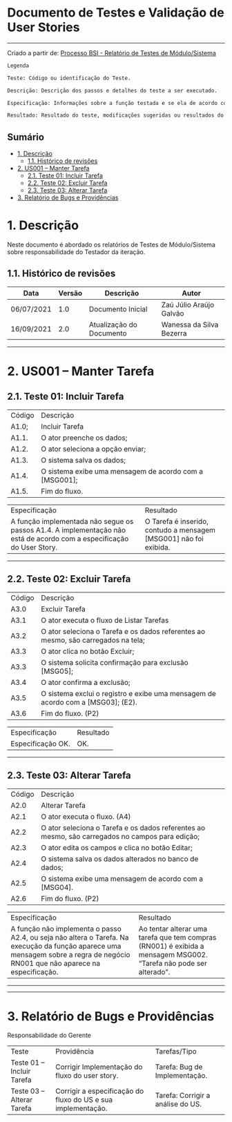 <h1>Documento de Testes e Validação de User Stories</h1>

---

Criado a partir de: [Processo BSI - Relatório de Testes de Módulo/Sistema](https://docs.google.com/document/d/11hLKf0FcspQrDRfo3gRMXzuY1028cUeniv_Aob8DX_0/edit)

```txt
Legenda

Teste: Código ou identificação do Teste.

Descrição: Descrição dos passos e detalhes do teste a ser executado.

Especificação: Informações sobre a função testada e se ela de acordo com a especificação do caso de uso.

Resultado: Resultado do teste, modificações sugeridas ou resultados do teste. No caso de erro ou problema na execução do teste descrever o erro em detalhes e adicionar print's das telas.
```

<h2>Sumário</h2>

- [1. Descrição](#1-descrição)
  - [1.1. Histórico de revisões](#11-histórico-de-revisões)
- [2. US001 – Manter Tarefa](#2-us001--manter-tarefa)
  - [2.1. Teste 01: Incluir Tarefa](#21-teste-01-incluir-tarefa)
  - [2.2. Teste 02: Excluir Tarefa](#22-teste-02-excluir-tarefa)
  - [2.3. Teste 03: Alterar Tarefa](#23-teste-03-alterar-tarefa)
- [3. Relatório de Bugs e Providências](#3-relatório-de-bugs-e-providências)

# 1. Descrição

Neste documento é abordado os relatórios de Testes de Módulo/Sistema sobre responsabilidade do Testador da iteração.

## 1.1. Histórico de revisões

| Data       | Versão | Descrição                | Autor                    |
| ---------- | ------ | ------------------------ | ------------------------ |
| 06/07/2021 | 1.0    | Documento Inicial        | Zaú Júlio Araújo Galvão  |
| 16/09/2021 | 2.0    | Atualização do Documento | Wanessa da Silva Bezerra |

---

# 2. US001 – Manter Tarefa

## 2.1. Teste 01: Incluir Tarefa

|        |                                                        |
| ------ | ------------------------------------------------------ |
| Código | Descrição                                              |
| A1.0;  | Incluir Tarefa                                         |
| A1.1.  | O ator preenche os dados;                              |
| A1.2.  | O ator seleciona a opção enviar;                       |
| A1.3.  | O sistema salva os dados;                              |
| A1.4.  | O sistema exibe uma mensagem de acordo com a [MSG001]; |
| A1.5.  | Fim do fluxo.                                          |

|                                                                                                                       |                                                                   |
| --------------------------------------------------------------------------------------------------------------------- | ----------------------------------------------------------------- |
| Especificação                                                                                                         | Resultado                                                         |
| A função implementada não segue os passos A1.4. A implementação não está de acordo com a especificação do User Story. | O Tarefa é inserido, contudo a mensagem [MSG001] não foi exibida. |

---

## 2.2. Teste 02: Excluir Tarefa

|        |                                                                                   |
| ------ | --------------------------------------------------------------------------------- |
| Código | Descrição                                                                         |
| A3.0   | Excluir Tarefa                                                                    |
| A3.1   | O ator executa o fluxo de Listar Tarefas                                          |
| A3.2   | O ator seleciona o Tarefa e os dados referentes ao mesmo, são carregados na tela; |
| A3.3   | O ator clica no botão Excluir;                                                    |
| A3.3   | O sistema solicita confirmação para exclusão [MSG05];                             |
| A3.4   | O ator confirma a exclusão;                                                       |
| A3.5   | O sistema exclui o registro e exibe uma mensagem de acordo com a [MSG03]; (E2).   |
| A3.6   | Fim do fluxo. (P2)                                                                |

|                   |           |
| ----------------- | --------- |
| Especificação     | Resultado |
| Especificação OK. | OK.       |

---

## 2.3. Teste 03: Alterar Tarefa

|        |                                                                                                 |
| ------ | ----------------------------------------------------------------------------------------------- |
| Código | Descrição                                                                                       |
| A2.0   | Alterar Tarefa                                                                                  |
| A2.1   | O ator executa o fluxo. (A4)                                                                    |
| A2.2   | O ator seleciona o Tarefa e os dados referentes ao mesmo, são carregados no campos para edição; |
| A2.3   | O ator edita os campos e clica no botão Editar;                                                 |
| A2.4   | O sistema salva os dados alterados no banco de dados;                                           |
| A2.5   | O sistema exibe uma mensagem de acordo com a [MSG04].                                           |
| A2.6   | Fim do fluxo. (P2)                                                                              |

|                                                                                                                                                                                |                                                                                                                   |
| ------------------------------------------------------------------------------------------------------------------------------------------------------------------------------ | ----------------------------------------------------------------------------------------------------------------- |
| Especificação                                                                                                                                                                  | Resultado                                                                                                         |
| A função não implementa o passo A2.4, ou seja não altera o Tarefa. Na execução da função aparece uma mensagem sobre a regra de negócio RN001 que não aparece na especificação. | Ao tentar alterar uma tarefa que tem compras (RN001) é exibida a mensagem MSG002. “Tarefa não pode ser alterado”. |

---

---

# 3. Relatório de Bugs e Providências

Responsabilidade do Gerente

|                           |                                                              |                                   |
| ------------------------- | ------------------------------------------------------------ | --------------------------------- |
| Teste                     | Providência                                                  | Tarefas/Tipo                      |
| Teste 01 – Incluir Tarefa | Corrigir Implementação do fluxo do user story.               | Tarefa: Bug de Implementação.     |
| Teste 03 – Alterar Tarefa | Corrigir a especificação do fluxo do US e sua implementação. | Tarefa: Corrigir a análise do US. |
